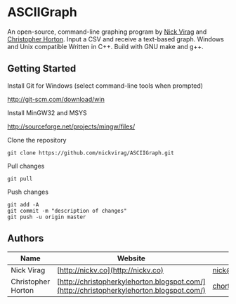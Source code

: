 # ASCIIGraph

An open-source, command-line graphing program by [Nick Virag](mailto:nick@nickv.co) and [Christopher Horton](mailto:chorton@ltu.edu). Input a CSV and receive a text-based graph. Windows and Unix compatible Written in C++. Build with GNU make and g++.
## Getting Started

Install Git for Windows (select command-line tools when prompted)

http://git-scm.com/download/win

Install MinGW32 and MSYS

http://sourceforge.net/projects/mingw/files/

Clone the repository

    git clone https://github.com/nickvirag/ASCIIGraph.git

Pull changes

    git pull

Push changes

    git add -A
    git commit -m "description of changes"
    git push -u origin master

## Authors
Name               | Website                                                                                  | Email
-------------------|------------------------------------------------------------------------------------------|------------------------------------------
Nick Virag         | [http://nickv.co](http://nickv.co)                                                       | [nick@nickv.co](nick@nickv.co)
Christopher Horton | [http://christopherkylehorton.blogspot.com/](http://christopherkylehorton.blogspot.com/) | [chorton@ltu.edu](mailto:chorton@ltu.edu)
